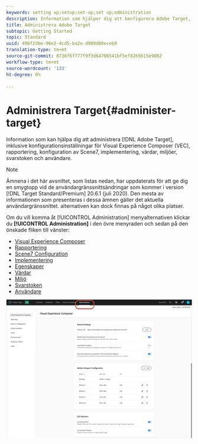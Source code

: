 ```yaml
---
keywords: setting up;setup;set-up;set up;administration
description: Information som hjälper dig att konfigurera Adobe Target, inklusive inställningar, implementering, användarhantering, egenskaper, Scene7-konfiguration, värdhantering och svarstoken.
title: Administrera Adobe Target
subtopic: Getting Started
topic: Standard
uuid: 496f2dbe-96e2-4cd5-ba2e-d980d80eceb9
translation-type: tm+mt
source-git-commit: 0736f6f777f9f3d64706541bf5ef8265615e9082
workflow-type: tm+mt
source-wordcount: '133'
ht-degree: 0%

---
```



# Administrera Target{#administer-target}

Information som kan hjälpa dig att administrera [!DNL Adobe Target], inklusive konfigurationsinställningar för Visual Experience Composer (VEC), rapportering, konfiguration av Scene7, implementering, värdar, miljöer, svarstoken och användare.

>[!NOTE]
>
>Ämnena i det här avsnittet, som listas nedan, har uppdaterats för att ge dig en smygtopp vid de användargränssnittsändringar som kommer i version [!DNL Target Standard/Premium] 20.6.1 (juli 2020). Den mesta av informationen som presenteras i dessa ämnen gäller det aktuella användargränssnittet. alternativen kan dock finnas på något olika platser.

Om du vill komma åt [!UICONTROL Administration] menyalternativen klickar du **[!UICONTROL Administration]** i den övre menyraden och sedan på den önskade fliken till vänster:

* [Visual Experience Composer](/help/administrating-target/visual-experience-composer-set-up.md)
* [Rapportering](/help/administrating-target/reporting.md)
* [Scene7 Configuration](/help/administrating-target/scene7-settings.md)
* [Implementering](/help/c-implementing-target/implementing-target.md)
* [Egenskaper](/help/administrating-target/c-user-management/property-channel/property-channel.md)
* [Värdar](/help/administrating-target/hosts.md)
* [Miljö](/help/administrating-target/environments.md)
* [Svarstoken](/help/administrating-target/response-tokens.md)
* [Användare](/help/administrating-target/c-user-management/user-management.md)

![Adobe Target Administration-menyn](/help/administrating-target/assets/administration.png)